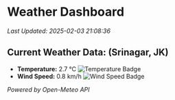 
# Weather Dashboard

_Last Updated: 2025-02-03 21:08:36_

## Current Weather Data: (Srinagar, JK)
- **Temperature:** 2.7 °C ![Temperature Badge](https://img.shields.io/badge/Temperature-Low%20Temp-blue)
- **Wind Speed:** 0.8 km/h ![Wind Speed Badge](https://img.shields.io/badge/Wind%20Speed-Light%20Wind-blue)

*Powered by Open-Meteo API*
